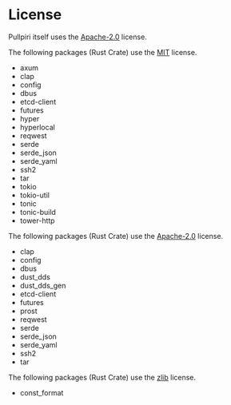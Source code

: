 <!--
SPDX-FileCopyrightText: Copyright 2024 LG Electronics Inc.

SPDX-License-Identifier: Apache-2.0
-->

# License

Pullpiri itself uses the [Apache-2.0](/LICENSES/Apache-2.0.txt) license.

The following packages (Rust Crate) use the [MIT](/LICENSES/MIT.txt) license.

- axum
- clap
- config
- dbus
- etcd-client
- futures
- hyper
- hyperlocal
- reqwest
- serde
- serde_json
- serde_yaml
- ssh2
- tar
- tokio
- tokio-util
- tonic
- tonic-build
- tower-http

The following packages (Rust Crate) use the [Apache-2.0](/LICENSES/Apache-2.0.txt) license.

- clap
- config
- dbus
- dust_dds
- dust_dds_gen
- etcd-client
- futures
- prost
- reqwest
- serde
- serde_json
- serde_yaml
- ssh2
- tar

The following packages (Rust Crate) use the [zlib](/LICENSES/zlib.txt) license.

- const_format
